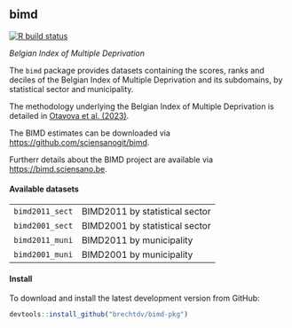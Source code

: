 ## bimd

[![R build status](https://github.com/brechtdv/bimd/workflows/R-CMD-check/badge.svg)](https://github.com/brechtdv/bimd/actions?workflow=R-CMD-check)

_Belgian Index of Multiple Deprivation_

The `bimd` package provides datasets containing the scores, ranks and deciles of the Belgian Index of Multiple Deprivation and its subdomains, by statistical sector and municipality.

The methodology underlying the Belgian Index of Multiple Deprivation is detailed in [Otavova et al. (2023)](https://doi.org/10.1007/s10198-009-0167-0).

The BIMD estimates can be downloaded via https://github.com/sciensanogit/bimd.

Furtherr details about the BIMD project are available via https://bimd.sciensano.be.

#### Available datasets

<table>
<tr><td><code>bimd2011_sect</code></td><td>BIMD2011 by statistical sector</td></tr>
<tr><td><code>bimd2001_sect</code></td><td>BIMD2001 by statistical sector</td></tr>
<tr><td><code>bimd2011_muni</code></td><td>BIMD2011 by municipality</td></tr>
<tr><td><code>bimd2001_muni</code></td><td>BIMD2001 by municipality</td></tr>
</table>

#### Install

To download and install the latest development version from GitHub:
```r
devtools::install_github("brechtdv/bimd-pkg")
```
